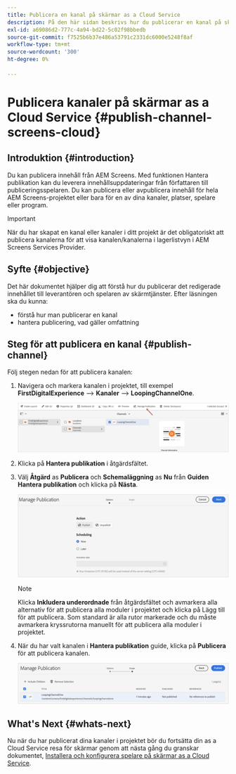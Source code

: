 ```yaml
---
title: Publicera en kanal på skärmar as a Cloud Service
description: På den här sidan beskrivs hur du publicerar en kanal på skärmar as a Cloud Service.
exl-id: a69086d2-777c-4a94-bd22-5c02f98bbedb
source-git-commit: f7525b6b37e486a53791c2331dc6000e5248f8af
workflow-type: tm+mt
source-wordcount: '300'
ht-degree: 0%

---
```


# Publicera kanaler på skärmar as a Cloud Service {#publish-channel-screens-cloud}

## Introduktion {#introduction}

Du kan publicera innehåll från AEM Screens. Med funktionen Hantera publikation kan du leverera innehållsuppdateringar från författaren till publiceringsspelaren. Du kan publicera eller avpublicera innehåll för hela AEM Screens-projektet eller bara för en av dina kanaler, platser, spelare eller program.

>[!IMPORTANT]
>När du har skapat en kanal eller kanaler i ditt projekt är det obligatoriskt att publicera kanalerna för att visa kanalen/kanalerna i lagerlistvyn i AEM Screens Services Provider.

## Syfte {#objective}

Det här dokumentet hjälper dig att förstå hur du publicerar det redigerade innehållet till leverantören och spelaren av skärmtjänster. Efter läsningen ska du kunna:

* förstå hur man publicerar en kanal
* hantera publicering, vad gäller omfattning

## Steg för att publicera en kanal {#publish-channel}

Följ stegen nedan för att publicera kanalen:

1. Navigera och markera kanalen i projektet, till exempel **FirstDigitalExperience** —> **Kanaler** —> **LoopingChannelOne**.

   ![](/help/screens-cloud/assets/create-content/managepub-1.png)

1. Klicka på **Hantera publikation** i åtgärdsfältet.

1. Välj **Åtgärd** as **Publicera** och **Schemaläggning** as **Nu** från **Guiden Hantera publikation** och klicka på **Nästa**.

   ![](/help/screens-cloud/assets/create-content/managepub-2.png)

   >[!NOTE]
   >Klicka **Inkludera underordnade** från åtgärdsfältet och avmarkera alla alternativ för att publicera alla moduler i projektet och klicka på Lägg till för att publicera. Som standard är alla rutor markerade och du måste avmarkera kryssrutorna manuellt för att publicera alla moduler i projektet.

1. När du har valt kanalen i **Hantera publikation** guide, klicka på **Publicera** för att publicera kanalen.

   ![](/help/screens-cloud/assets/create-content/managepub-3.png)


## What&#39;s Next {#whats-next}

Nu när du har publicerat dina kanaler i projektet bör du fortsätta din as a Cloud Service resa för skärmar genom att nästa gång du granskar dokumentet, [Installera och konfigurera spelare på skärmar as a Cloud Service](/help/screens-cloud/managing-players-registration/installing-screens-cloud-player.md).
